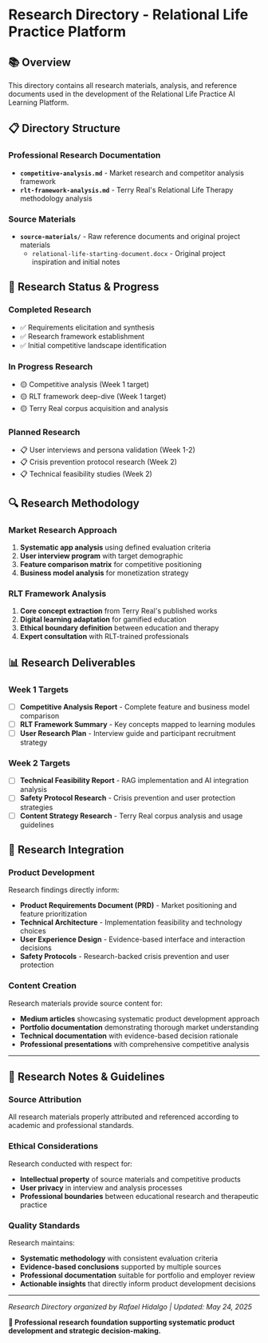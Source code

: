 # Research Directory - Relational Life Practice Platform

## 📚 **Overview**
This directory contains all research materials, analysis, and reference documents used in the development of the Relational Life Practice AI Learning Platform.

## 📋 **Directory Structure**

### **Professional Research Documentation**
- **`competitive-analysis.md`** - Market research and competitor analysis framework
- **`rlt-framework-analysis.md`** - Terry Real's Relational Life Therapy methodology analysis

### **Source Materials**
- **`source-materials/`** - Raw reference documents and original project materials
  - `relational-life-starting-document.docx` - Original project inspiration and initial notes

## 🎯 **Research Status & Progress**

### **Completed Research**
- ✅ Requirements elicitation and synthesis
- ✅ Research framework establishment
- ✅ Initial competitive landscape identification

### **In Progress Research**
- 🟡 Competitive analysis (Week 1 target)
- 🟡 RLT framework deep-dive (Week 1 target)
- 🟡 Terry Real corpus acquisition and analysis

### **Planned Research**
- 📋 User interviews and persona validation (Week 1-2)
- 📋 Crisis prevention protocol research (Week 2)
- 📋 Technical feasibility studies (Week 2)

## 🔍 **Research Methodology**

### **Market Research Approach**
1. **Systematic app analysis** using defined evaluation criteria
2. **User interview program** with target demographic
3. **Feature comparison matrix** for competitive positioning
4. **Business model analysis** for monetization strategy

### **RLT Framework Analysis**
1. **Core concept extraction** from Terry Real's published works
2. **Digital learning adaptation** for gamified education
3. **Ethical boundary definition** between education and therapy
4. **Expert consultation** with RLT-trained professionals

## 📊 **Research Deliverables**

### **Week 1 Targets**
- [ ] **Competitive Analysis Report** - Complete feature and business model comparison
- [ ] **RLT Framework Summary** - Key concepts mapped to learning modules
- [ ] **User Research Plan** - Interview guide and participant recruitment strategy

### **Week 2 Targets** 
- [ ] **Technical Feasibility Report** - RAG implementation and AI integration analysis
- [ ] **Safety Protocol Research** - Crisis prevention and user protection strategies
- [ ] **Content Strategy Research** - Terry Real corpus analysis and usage guidelines

## 🎯 **Research Integration**

### **Product Development**
Research findings directly inform:
- **Product Requirements Document (PRD)** - Market positioning and feature prioritization
- **Technical Architecture** - Implementation feasibility and technology choices
- **User Experience Design** - Evidence-based interface and interaction decisions
- **Safety Protocols** - Research-backed crisis prevention and user protection

### **Content Creation**
Research materials provide source content for:
- **Medium articles** showcasing systematic product development approach
- **Portfolio documentation** demonstrating thorough market understanding
- **Technical documentation** with evidence-based decision rationale
- **Professional presentations** with comprehensive competitive analysis

---

## 📝 **Research Notes & Guidelines**

### **Source Attribution**
All research materials properly attributed and referenced according to academic and professional standards.

### **Ethical Considerations**
Research conducted with respect for:
- **Intellectual property** of source materials and competitive products
- **User privacy** in interview and analysis processes  
- **Professional boundaries** between educational research and therapeutic practice

### **Quality Standards**
Research maintains:
- **Systematic methodology** with consistent evaluation criteria
- **Evidence-based conclusions** supported by multiple sources
- **Professional documentation** suitable for portfolio and employer review
- **Actionable insights** that directly inform product development decisions

---

*Research Directory organized by Rafael Hidalgo | Updated: May 24, 2025*

**🎯 Professional research foundation supporting systematic product development and strategic decision-making.**
